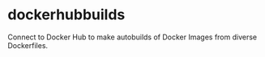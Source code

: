 # dockerhubbuilds
Connect to Docker Hub to make autobuilds of Docker Images from diverse Dockerfiles. 
